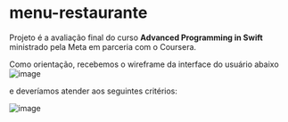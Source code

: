 # menu-restaurante
Projeto é a avaliação final do curso **Advanced Programming in Swift** ministrado pela Meta em parceria com o Coursera.


Como orientação, recebemos o wireframe da interface do usuário abaixo
![image](https://user-images.githubusercontent.com/84935536/234040910-895c19b4-d3ba-4d1b-9cc9-57e60478e37c.png)

e deveríamos atender aos seguintes critérios:

![image](https://user-images.githubusercontent.com/84935536/234041743-71b00250-c23f-49d9-a1f7-b6c23ca583e8.png)

